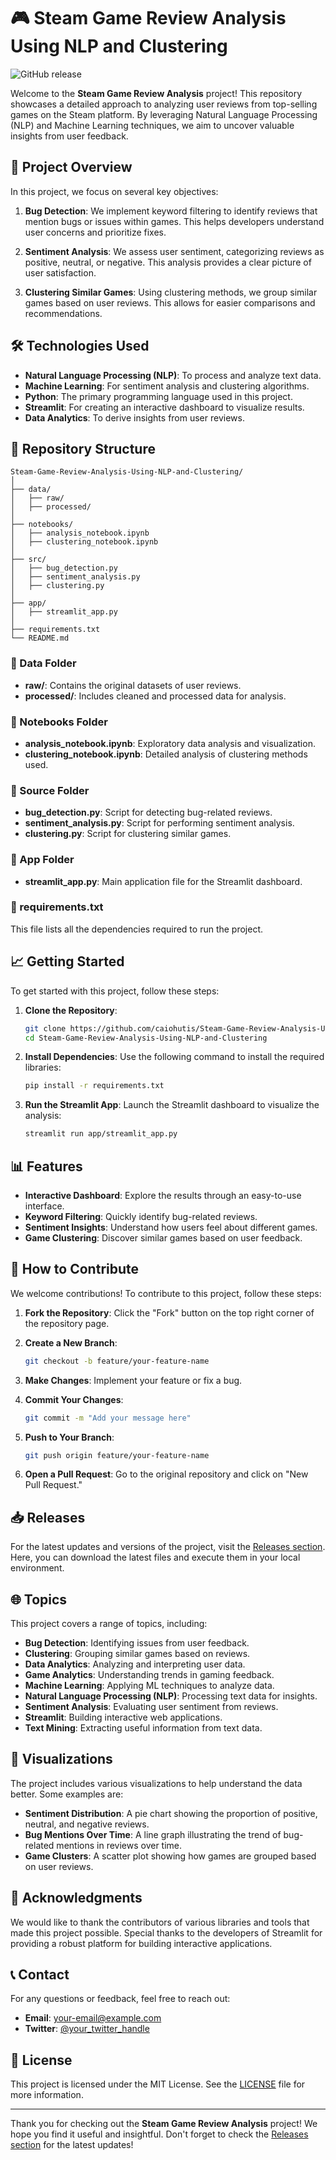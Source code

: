 # 🎮 Steam Game Review Analysis Using NLP and Clustering

![GitHub release](https://img.shields.io/github/release/caiohutis/Steam-Game-Review-Analysis-Using-NLP-and-Clustering.svg?style=flat-square)

Welcome to the **Steam Game Review Analysis** project! This repository showcases a detailed approach to analyzing user reviews from top-selling games on the Steam platform. By leveraging Natural Language Processing (NLP) and Machine Learning techniques, we aim to uncover valuable insights from user feedback. 

## 🚀 Project Overview

In this project, we focus on several key objectives:

1. **Bug Detection**: We implement keyword filtering to identify reviews that mention bugs or issues within games. This helps developers understand user concerns and prioritize fixes.
  
2. **Sentiment Analysis**: We assess user sentiment, categorizing reviews as positive, neutral, or negative. This analysis provides a clear picture of user satisfaction.

3. **Clustering Similar Games**: Using clustering methods, we group similar games based on user reviews. This allows for easier comparisons and recommendations.

## 🛠️ Technologies Used

- **Natural Language Processing (NLP)**: To process and analyze text data.
- **Machine Learning**: For sentiment analysis and clustering algorithms.
- **Python**: The primary programming language used in this project.
- **Streamlit**: For creating an interactive dashboard to visualize results.
- **Data Analytics**: To derive insights from user reviews.

## 📂 Repository Structure

```
Steam-Game-Review-Analysis-Using-NLP-and-Clustering/
│
├── data/
│   ├── raw/
│   ├── processed/
│
├── notebooks/
│   ├── analysis_notebook.ipynb
│   ├── clustering_notebook.ipynb
│
├── src/
│   ├── bug_detection.py
│   ├── sentiment_analysis.py
│   ├── clustering.py
│
├── app/
│   ├── streamlit_app.py
│
├── requirements.txt
└── README.md
```

### 📁 Data Folder

- **raw/**: Contains the original datasets of user reviews.
- **processed/**: Includes cleaned and processed data for analysis.

### 📁 Notebooks Folder

- **analysis_notebook.ipynb**: Exploratory data analysis and visualization.
- **clustering_notebook.ipynb**: Detailed analysis of clustering methods used.

### 📁 Source Folder

- **bug_detection.py**: Script for detecting bug-related reviews.
- **sentiment_analysis.py**: Script for performing sentiment analysis.
- **clustering.py**: Script for clustering similar games.

### 📁 App Folder

- **streamlit_app.py**: Main application file for the Streamlit dashboard.

### 📄 requirements.txt

This file lists all the dependencies required to run the project.

## 📈 Getting Started

To get started with this project, follow these steps:

1. **Clone the Repository**:
   ```bash
   git clone https://github.com/caiohutis/Steam-Game-Review-Analysis-Using-NLP-and-Clustering.git
   cd Steam-Game-Review-Analysis-Using-NLP-and-Clustering
   ```

2. **Install Dependencies**:
   Use the following command to install the required libraries:
   ```bash
   pip install -r requirements.txt
   ```

3. **Run the Streamlit App**:
   Launch the Streamlit dashboard to visualize the analysis:
   ```bash
   streamlit run app/streamlit_app.py
   ```

## 📊 Features

- **Interactive Dashboard**: Explore the results through an easy-to-use interface.
- **Keyword Filtering**: Quickly identify bug-related reviews.
- **Sentiment Insights**: Understand how users feel about different games.
- **Game Clustering**: Discover similar games based on user feedback.

## 📝 How to Contribute

We welcome contributions! To contribute to this project, follow these steps:

1. **Fork the Repository**: Click the "Fork" button on the top right corner of the repository page.
  
2. **Create a New Branch**:
   ```bash
   git checkout -b feature/your-feature-name
   ```

3. **Make Changes**: Implement your feature or fix a bug.

4. **Commit Your Changes**:
   ```bash
   git commit -m "Add your message here"
   ```

5. **Push to Your Branch**:
   ```bash
   git push origin feature/your-feature-name
   ```

6. **Open a Pull Request**: Go to the original repository and click on "New Pull Request."

## 📥 Releases

For the latest updates and versions of the project, visit the [Releases section](https://github.com/caiohutis/Steam-Game-Review-Analysis-Using-NLP-and-Clustering/releases). Here, you can download the latest files and execute them in your local environment.

## 🌐 Topics

This project covers a range of topics, including:

- **Bug Detection**: Identifying issues from user feedback.
- **Clustering**: Grouping similar games based on reviews.
- **Data Analytics**: Analyzing and interpreting user data.
- **Game Analytics**: Understanding trends in gaming feedback.
- **Machine Learning**: Applying ML techniques to analyze data.
- **Natural Language Processing (NLP)**: Processing text data for insights.
- **Sentiment Analysis**: Evaluating user sentiment from reviews.
- **Streamlit**: Building interactive web applications.
- **Text Mining**: Extracting useful information from text data.

## 🎨 Visualizations

The project includes various visualizations to help understand the data better. Some examples are:

- **Sentiment Distribution**: A pie chart showing the proportion of positive, neutral, and negative reviews.
- **Bug Mentions Over Time**: A line graph illustrating the trend of bug-related mentions in reviews over time.
- **Game Clusters**: A scatter plot showing how games are grouped based on user reviews.

## 🤝 Acknowledgments

We would like to thank the contributors of various libraries and tools that made this project possible. Special thanks to the developers of Streamlit for providing a robust platform for building interactive applications.

## 📞 Contact

For any questions or feedback, feel free to reach out:

- **Email**: [your-email@example.com](mailto:your-email@example.com)
- **Twitter**: [@your_twitter_handle](https://twitter.com/your_twitter_handle)

## 🔗 License

This project is licensed under the MIT License. See the [LICENSE](LICENSE) file for more information.

---

Thank you for checking out the **Steam Game Review Analysis** project! We hope you find it useful and insightful. Don't forget to check the [Releases section](https://github.com/caiohutis/Steam-Game-Review-Analysis-Using-NLP-and-Clustering/releases) for the latest updates!